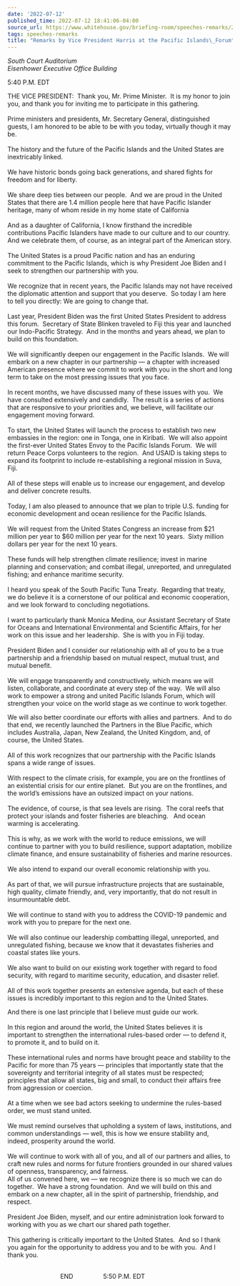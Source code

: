 ```yaml
---
date: '2022-07-12'
published_time: 2022-07-12 18:41:06-04:00
source_url: https://www.whitehouse.gov/briefing-room/speeches-remarks/2022/07/12/remarks-by-vice-president-harris-at-the-pacific-islands-forum/
tags: speeches-remarks
title: "Remarks by Vice President Harris at the Pacific Islands\_Forum"
---
```

 
*South Court Auditorium  
*Eisenhower Executive Office Building**

5:40 P.M. EDT  
  
THE VICE PRESIDENT:  Thank you, Mr. Prime Minister.  It is my honor to
join you, and thank you for inviting me to participate in this
gathering.  
   
Prime ministers and presidents, Mr. Secretary General, distinguished
guests, I am honored to be able to be with you today, virtually though
it may be.  
   
The history and the future of the Pacific Islands and the United States
are inextricably linked.  
   
We have historic bonds going back generations, and shared fights for
freedom and for liberty.  
   
We share deep ties between our people.  And we are proud in the United
States that there are 1.4 million people here that have Pacific Islander
heritage, many of whom reside in my home state of California   
   
And as a daughter of California, I know firsthand the incredible
contributions Pacific Islanders have made to our culture and to our
country.  And we celebrate them, of course, as an integral part of the
American story.  
   
The United States is a proud Pacific nation and has an enduring
commitment to the Pacific Islands, which is why President Joe Biden and
I seek to strengthen our partnership with you.  
   
We recognize that in recent years, the Pacific Islands may not have
received the diplomatic attention and support that you deserve.  So
today I am here to tell you directly: We are going to change that.  
   
Last year, President Biden was the first United States President to
address this forum.  Secretary of State Blinken traveled to Fiji this
year and launched our Indo-Pacific Strategy.  And in the months and
years ahead, we plan to build on this foundation.  
   
We will significantly deepen our engagement in the Pacific Islands.  We
will embark on a new chapter in our partnership — a chapter with
increased American presence where we commit to work with you in the
short and long term to take on the most pressing issues that you face.  
   
In recent months, we have discussed many of these issues with you.  We
have consulted extensively and candidly.  The result is a series of
actions that are responsive to your priorities and, we believe, will
facilitate our engagement moving forward.  
   
To start, the United States will launch the process to establish two new
embassies in the region: one in Tonga, one in Kiribati.  We will also
appoint the first-ever United States Envoy to the Pacific Islands
Forum.  We will return Peace Corps volunteers to the region.  And USAID
is taking steps to expand its footprint to include re-establishing a
regional mission in Suva, Fiji.  
   
All of these steps will enable us to increase our engagement, and
develop and deliver concrete results.  
   
Today, I am also pleased to announce that we plan to triple U.S. funding
for economic development and ocean resilience for the Pacific Islands.  
   
We will request from the United States Congress an increase from $21
million per year to $60 million per year for the next 10 years.  Sixty
million dollars per year for the next 10 years.  
   
These funds will help strengthen climate resilience; invest in marine
planning and conservation; and combat illegal, unreported, and
unregulated fishing; and enhance maritime security.  
   
I heard you speak of the South Pacific Tuna Treaty.  Regarding that
treaty, we do believe it is a cornerstone of our political and economic
cooperation, and we look forward to concluding negotiations.  
   
I want to particularly thank Monica Medina, our Assistant Secretary of
State for Oceans and International Environmental and Scientific Affairs,
for her work on this issue and her leadership.  She is with you in Fiji
today.  
   
President Biden and I consider our relationship with all of you to be a
true partnership and a friendship based on mutual respect, mutual trust,
and mutual benefit.  
   
We will engage transparently and constructively, which means we will
listen, collaborate, and coordinate at every step of the way.  We will
also work to empower a strong and united Pacific Islands Forum, which
will strengthen your voice on the world stage as we continue to work
together.  
  
We will also better coordinate our efforts with allies and partners. 
And to do that end, we recently launched the Partners in the Blue
Pacific, which includes Australia, Japan, New Zealand, the United
Kingdom, and, of course, the United States.  
   
All of this work recognizes that our partnership with the Pacific
Islands spans a wide range of issues.  
   
With respect to the climate crisis, for example, you are on the
frontlines of an existential crisis for our entire planet.  But you are
on the frontlines, and the world’s emissions have an outsized impact on
your nations.  
   
The evidence, of course, is that sea levels are rising.  The coral reefs
that protect your islands and foster fisheries are bleaching.   And
ocean warming is accelerating.  
   
This is why, as we work with the world to reduce emissions, we will
continue to partner with you to build resilience, support adaptation,
mobilize climate finance, and ensure sustainability of fisheries and
marine resources.  
   
We also intend to expand our overall economic relationship with you.  
   
As part of that, we will pursue infrastructure projects that are
sustainable, high quality, climate friendly, and, very importantly, that
do not result in insurmountable debt.  
   
We will continue to stand with you to address the COVID-19 pandemic and
work with you to prepare for the next one.  
   
We will also continue our leadership combatting illegal, unreported, and
unregulated fishing, because we know that it devastates fisheries and
coastal states like yours.  
   
We also want to build on our existing work together with regard to food
security, with regard to maritime security, education, and disaster
relief.   
   
All of this work together presents an extensive agenda, but each of
these issues is incredibly important to this region and to the United
States.  
  
And there is one last principle that I believe must guide our work.  
   
In this region and around the world, the United States believes it is
important to strengthen the international rules-based order — to defend
it, to promote it, and to build on it.  
   
These international rules and norms have brought peace and stability to
the Pacific for more than 75 years — principles that importantly state
that the sovereignty and territorial integrity of all states must be
respected; principles that allow all states, big and small, to conduct
their affairs free from aggression or coercion.   
   
At a time when we see bad actors seeking to undermine the rules-based
order, we must stand united.  
   
We must remind ourselves that upholding a system of laws, institutions,
and common understandings — well, this is how we ensure stability and,
indeed, prosperity around the world.   
   
We will continue to work with all of you, and all of our partners and
allies, to craft new rules and norms for future frontiers grounded in
our shared values of openness, transparency, and fairness.  
All of us convened here, we — we recognize there is so much we can do
together.  We have a strong foundation.  And we will build on this and
embark on a new chapter, all in the spirit of partnership, friendship,
and respect.  
   
President Joe Biden, myself, and our entire administration look forward
to working with you as we chart our shared path together.  
   
This gathering is critically important to the United States.  And so I
thank you again for the opportunity to address you and to be with you. 
And I thank you.   
   
  
                              END                 5:50 P.M. EDT  
  
